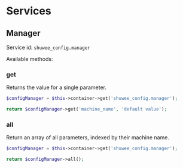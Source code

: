# Services

## Manager

Service id: `shuwee_config.manager`

Available methods:

### get

Returns the value for a single parameter.

```php
$configManager = $this->container->get('shuwee_config.manager');

return $configManager->get('machine_name', 'default value');
```

### all

Return an array of all parameters, indexed by their machine name.

```php
$configManager = $this->container->get('shuwee_config.manager');

return $configManager->all();
```
